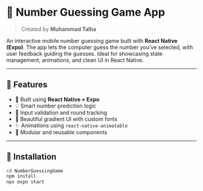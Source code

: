 # 🎯 Number Guessing Game App

> Created by **Muhammad Talha**

An interactive mobile number guessing game built with **React Native (Expo)**. The app lets the computer guess the number you’ve selected, with user feedback guiding the guesses. Ideal for showcasing state management, animations, and clean UI in React Native.

---

## 🚀 Features

- 📲 Built using **React Native + Expo**
- 💡 Smart number prediction logic
- 🔢 Input validation and round tracking
- 🎨 Beautiful gradient UI with custom fonts
- ✨ Animations using `react-native-animatable`
- 🧱 Modular and reusable components

---

## 🔧 Installation

```bash
cd NumberGuessingGame
npm install
npx expo start
